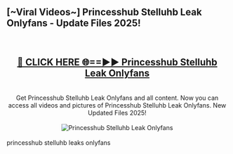<h2>[~Viral Videos~] Princesshub Stelluhb Leak Onlyfans - Update Files 2025!</h2>
<br>
<div align="center">
<h2><a href="https://betterlinks.top/A2PfLJ" rel="nofollow">🔴 CLICK HERE 🌐==►► Princesshub Stelluhb Leak Onlyfans</a></h2>
<br>
Get Princesshub Stelluhb Leak Onlyfans and all content. Now you can access all videos and pictures of Princesshub Stelluhb Leak Onlyfans. New Updated Files 2025!
<br>
<br>
<a href="https://betterlinks.top/A2PfLJ" rel="nofollow" data-target="animated-image.originalLink"><img src="https://i.ibb.co.com/WyWwxjT/player-gif2.gif" alt="Princesshub Stelluhb Leak Onlyfans" style="max-width: 100%; display: inline-block;" data-target="animated-image.originalImage"></a>
</div>
<br>
princesshub stelluhb leaks onlyfans